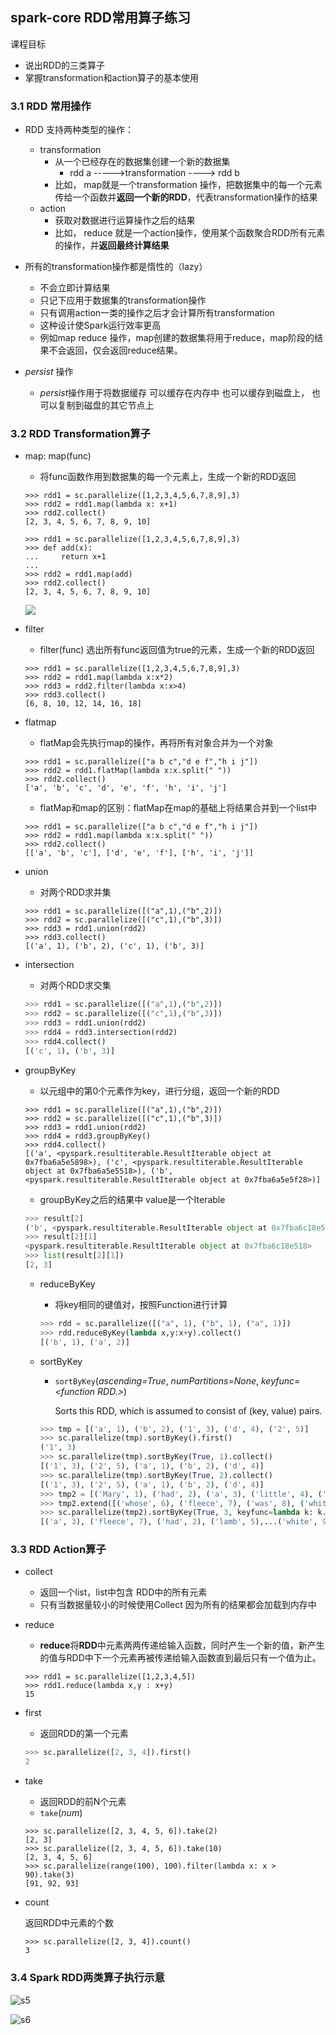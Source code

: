 ## spark-core RDD常用算子练习

课程目标

- 说出RDD的三类算子
- 掌握transformation和action算子的基本使用

### 3.1 RDD 常用操作

- RDD 支持两种类型的操作：
  - transformation
    - 从一个已经存在的数据集创建一个新的数据集
      - rdd a ----->transformation ----> rdd b
    - 比如， map就是一个transformation 操作，把数据集中的每一个元素传给一个函数并**返回一个新的RDD**，代表transformation操作的结果 
  - action
    - 获取对数据进行运算操作之后的结果
    - 比如， reduce 就是一个action操作，使用某个函数聚合RDD所有元素的操作，并**返回最终计算结果**

- 所有的transformation操作都是惰性的（lazy）
  - 不会立即计算结果
  - 只记下应用于数据集的transformation操作
  - 只有调用action一类的操作之后才会计算所有transformation
  - 这种设计使Spark运行效率更高
  - 例如map reduce 操作，map创建的数据集将用于reduce，map阶段的结果不会返回，仅会返回reduce结果。
- *persist* 操作
  - *persist*操作用于将数据缓存 可以缓存在内存中 也可以缓存到磁盘上， 也可以复制到磁盘的其它节点上

### 3.2 RDD Transformation算子

- map: map(func)

  - 将func函数作用到数据集的每一个元素上，生成一个新的RDD返回

  ``` shell
  >>> rdd1 = sc.parallelize([1,2,3,4,5,6,7,8,9],3)
  >>> rdd2 = rdd1.map(lambda x: x+1)
  >>> rdd2.collect()
  [2, 3, 4, 5, 6, 7, 8, 9, 10]
  ```

  ```shell
  >>> rdd1 = sc.parallelize([1,2,3,4,5,6,7,8,9],3)
  >>> def add(x):
  ...     return x+1
  ...
  >>> rdd2 = rdd1.map(add)
  >>> rdd2.collect()
  [2, 3, 4, 5, 6, 7, 8, 9, 10]
  ```

  

  ![](/img/rdd_map.png)

- filter

  - filter(func) 选出所有func返回值为true的元素，生成一个新的RDD返回

  ```shell
  >>> rdd1 = sc.parallelize([1,2,3,4,5,6,7,8,9],3)
  >>> rdd2 = rdd1.map(lambda x:x*2)
  >>> rdd3 = rdd2.filter(lambda x:x>4)
  >>> rdd3.collect()
  [6, 8, 10, 12, 14, 16, 18]
  ```

- flatmap

  - flatMap会先执行map的操作，再将所有对象合并为一个对象

  ```shell
  >>> rdd1 = sc.parallelize(["a b c","d e f","h i j"])
  >>> rdd2 = rdd1.flatMap(lambda x:x.split(" "))
  >>> rdd2.collect()
  ['a', 'b', 'c', 'd', 'e', 'f', 'h', 'i', 'j']
  ```

  - flatMap和map的区别：flatMap在map的基础上将结果合并到一个list中

  ```shell
  >>> rdd1 = sc.parallelize(["a b c","d e f","h i j"])
  >>> rdd2 = rdd1.map(lambda x:x.split(" "))
  >>> rdd2.collect()
  [['a', 'b', 'c'], ['d', 'e', 'f'], ['h', 'i', 'j']]
  ```

- union

  - 对两个RDD求并集

  ```shell
  >>> rdd1 = sc.parallelize([("a",1),("b",2)])
  >>> rdd2 = sc.parallelize([("c",1),("b",3)])
  >>> rdd3 = rdd1.union(rdd2)
  >>> rdd3.collect()
  [('a', 1), ('b', 2), ('c', 1), ('b', 3)]
  ```

- intersection

  - 对两个RDD求交集

  ```python
  >>> rdd1 = sc.parallelize([("a",1),("b",2)])
  >>> rdd2 = sc.parallelize([("c",1),("b",3)])
  >>> rdd3 = rdd1.union(rdd2)
  >>> rdd4 = rdd3.intersection(rdd2)
  >>> rdd4.collect()
  [('c', 1), ('b', 3)]
  ```

- groupByKey

  - 以元组中的第0个元素作为key，进行分组，返回一个新的RDD

  ```shell
  >>> rdd1 = sc.parallelize([("a",1),("b",2)])
  >>> rdd2 = sc.parallelize([("c",1),("b",3)])
  >>> rdd3 = rdd1.union(rdd2)
  >>> rdd4 = rdd3.groupByKey()
  >>> rdd4.collect()
  [('a', <pyspark.resultiterable.ResultIterable object at 0x7fba6a5e5898>), ('c', <pyspark.resultiterable.ResultIterable object at 0x7fba6a5e5518>), ('b', <pyspark.resultiterable.ResultIterable object at 0x7fba6a5e5f28>)]
  
  ```

  - groupByKey之后的结果中 value是一个Iterable

  ```python
  >>> result[2]
  ('b', <pyspark.resultiterable.ResultIterable object at 0x7fba6c18e518>)
  >>> result[2][1]
  <pyspark.resultiterable.ResultIterable object at 0x7fba6c18e518>
  >>> list(result[2][1])
  [2, 3]
  ```

  - reduceByKey

    - 将key相同的键值对，按照Function进行计算

    ```python
    >>> rdd = sc.parallelize([("a", 1), ("b", 1), ("a", 1)])
    >>> rdd.reduceByKey(lambda x,y:x+y).collect()
    [('b', 1), ('a', 2)]
    ```

  - sortByKey

    - `sortByKey`(*ascending=True*, *numPartitions=None*, *keyfunc=<function RDD.<lambda>>*)

      Sorts this RDD, which is assumed to consist of (key, value) pairs.

    ```python
    >>> tmp = [('a', 1), ('b', 2), ('1', 3), ('d', 4), ('2', 5)]
    >>> sc.parallelize(tmp).sortByKey().first()
    ('1', 3)
    >>> sc.parallelize(tmp).sortByKey(True, 1).collect()
    [('1', 3), ('2', 5), ('a', 1), ('b', 2), ('d', 4)]
    >>> sc.parallelize(tmp).sortByKey(True, 2).collect()
    [('1', 3), ('2', 5), ('a', 1), ('b', 2), ('d', 4)]
    >>> tmp2 = [('Mary', 1), ('had', 2), ('a', 3), ('little', 4), ('lamb', 5)]
    >>> tmp2.extend([('whose', 6), ('fleece', 7), ('was', 8), ('white', 9)])
    >>> sc.parallelize(tmp2).sortByKey(True, 3, keyfunc=lambda k: k.lower()).collect()
    [('a', 3), ('fleece', 7), ('had', 2), ('lamb', 5),...('white', 9), ('whose', 6)]
    ```

    

### 3.3 RDD Action算子

- collect

  - 返回一个list，list中包含 RDD中的所有元素
  - 只有当数据量较小的时候使用Collect 因为所有的结果都会加载到内存中

- reduce

  - **reduce**将**RDD**中元素两两传递给输入函数，同时产生一个新的值，新产生的值与RDD中下一个元素再被传递给输入函数直到最后只有一个值为止。

  ```shell
  >>> rdd1 = sc.parallelize([1,2,3,4,5])
  >>> rdd1.reduce(lambda x,y : x+y)
  15
  ```

- first

  - 返回RDD的第一个元素

  ```python
  >>> sc.parallelize([2, 3, 4]).first()
  2
  ```

- take

  - 返回RDD的前N个元素
  - `take`(*num*)

  ``` shell
  >>> sc.parallelize([2, 3, 4, 5, 6]).take(2)
  [2, 3]
  >>> sc.parallelize([2, 3, 4, 5, 6]).take(10)
  [2, 3, 4, 5, 6]
  >>> sc.parallelize(range(100), 100).filter(lambda x: x > 90).take(3)
  [91, 92, 93]
  ```

- count

  返回RDD中元素的个数

  ```
  >>> sc.parallelize([2, 3, 4]).count()
  3
  ```

### 3.4 Spark RDD两类算子执行示意

![s5](/img/s5.png)

![s6](/img/s6.png)